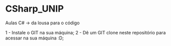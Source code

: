 # CSharp_UNIP
Aulas C# -> da lousa para o código

1 - Instale o GIT na sua máquina;
2 - Dê um GIT clone neste repositório para acessar na sua máquina :D;
